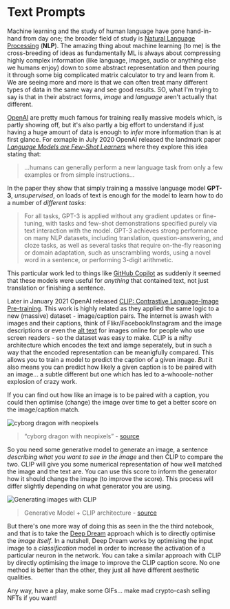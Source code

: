 # Text Prompts

Machine learning and the study of human language have gone hand-in-hand from day one; the broader field of study is [Natural Language Processing](https://en.wikipedia.org/wiki/Natural_language_processing) (__NLP__). The amazing thing about machine learning (to me) is the cross-breeding of ideas as fundamentally ML is always about compressing highly complex information (like language, images, audio or anything else we humans enjoy) down to some abstract representation and then pouring it through some big complicated matrix calculator to try and learn from it. We are seeing more and more is that we can often treat many different types of data in the same way and see good results. SO, what I'm trying to say is that in their abstract forms, _image_ and _language_ aren't actually that different.

[OpenAI](https://openai.com/) are pretty much famous for training really massive models which, is partly showing off, but it's also partly a big effort to understand if just having a huge amount of data is enough to _infer_ more information than is at first glance. For exmaple in July 2020 OpenAI released the landmark paper [_Language Models are Few-Shot Learners_](https://arxiv.org/pdf/2005.14165.pdf) where they explore this idea stating that:

>  ...humans can generally perform a new language task from only a few examples or from simple instructions...

In the paper they show that simply training a massive language model __GPT-3__, _unsupervised_, on loads of text is enough for the model to learn how to do a number of _different tasks_:

> For all tasks, GPT-3 is applied without any gradient updates or fine-tuning, with tasks and few-shot demonstrations specified purely via text interaction with the model. GPT-3 achieves strong performance on many NLP datasets, including translation, question-answering, and cloze tasks, as well as several tasks that require on-the-fly reasoning or domain adaptation, such as unscrambling words, using a novel word in a sentence, or performing 3-digit arithmetic. 

This particular work led to things like [GitHub Copilot](https://copilot.github.com/) as suddenly it seemed that these models were useful for _anything_ that contained text, not just translation or finishing a sentence.

Later in January 2021 OpenAI released [CLIP: Contrastive Language-Image Pre-training](https://openai.com/blog/clip/). This work is highly related as they applied the same logic to a new (massive) dataset - image/caption pairs. The internet is awash with images and their captions, think of Flikr/Facebook/Instagram and the image descriptions or even the [alt text](https://www.w3schools.com/tags/att_img_alt.asp) for images online for people who use screen readers - so the dataset was easy to make. CLIP is a nifty architecture which encodes the text and iamge seperately, but in such a way that the encoded representation can be meanigfully compared. This allows you to train a model to predict the caption of a given image. _But_ it also means you can predict how likely a given caption is to be paired with an image... a subtle different but one which has led to a-whooole-nother explosion of crazy work.

If you can find out how like an image is to be paired with a caption, you could then optimise (change) the image over time to get a better score on the image/caption match.

![cyborg dragon with neopixels](https://cdn-learn.adafruit.com/assets/assets/000/103/552/original/python_cyber-dragon.gif?1626887698)

> “cyborg dragon with neopixels” - [source](https://learn.adafruit.com/generating-ai-art-with-vqgan-clip)

So you need some generative model to generate an image, a sentence _describing what you want to see in the image_ and then CLIP to compare the two. CLIP will give you some numerical representation of how well matched the image and the text are. You can use this score to inform the generator how it should change the image (to improve the score). This process will differ slightly depending on what generator you are using.

![Generating images with CLIP](https://i.imgur.com/X1tqraa.gif)

> Generative Model + CLIP architecture - [source](https://ml.berkeley.edu/blog/posts/clip-art/)

But there's one more way of doing this as seen in the the third notebook, and that is to take the [Deep Dream](https://en.wikipedia.org/wiki/DeepDream) approach which is to directly optimise the _image itself_. In a nutshell, Deep Dream works by optimising the input image to a _classification_ model in order to increase the activation of a particular neuron in the network. You can take a similar approach with CLIP by directly optimising the image to improve the CLIP caption score. No one method is better than the other, they just all have different aesthetic qualities.

Any way, have a play, make some GIFs... make mad crypto-cash selling NFTs if you want!
